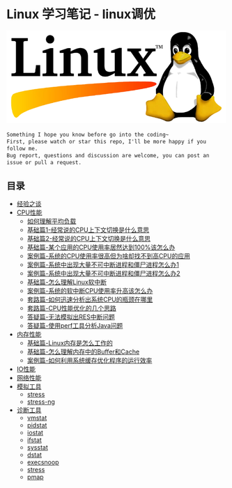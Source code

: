 # Linux 学习笔记 - linux调优

![20200920_111538_07](image/20200206_115630_90.png)

```
Something I hope you know before go into the coding~
First, please watch or star this repo, I'll be more happy if you follow me.
Bug report, questions and discussion are welcome, you can post an issue or pull a request.
```

## 目录

* [经验之谈](docs/经验之谈.md)
* [CPU性能](docs/CPU性能.md)
    * [如何理解平均负载](docs/CPU性能/如何理解平均负载.md)
    * [基础篇1-经常说的CPU上下文切换是什么意思](docs/CPU性能/基础篇1-经常说的CPU上下文切换是什么意思.md)
    * [基础篇2-经常说的CPU上下文切换是什么意思](docs/CPU性能/基础篇2-经常说的CPU上下文切换是什么意思.md)
    * [基础篇-某个应用的CPU使用率居然达到100%该怎么办](docs/CPU性能/基础篇-某个应用的CPU使用率居然达到100%该怎么办.md)
    * [案例篇-系统的CPU使用率很高但为啥却找不到高CPU的应用](docs/CPU性能/案例篇-系统的CPU使用率很高但为啥却找不到高CPU的应用.md)
    * [案例篇-系统中出现大量不可中断进程和僵尸进程怎么办1](docs/CPU性能/案例篇-系统中出现大量不可中断进程和僵尸进程怎么办1.md)
    * [案例篇-系统中出现大量不可中断进程和僵尸进程怎么办2](docs/CPU性能/案例篇-系统中出现大量不可中断进程和僵尸进程怎么办2.md)
    * [基础篇-怎么理解Linux软中断](docs/CPU性能/基础篇-怎么理解Linux软中断.md)
    * [案例篇-系统的软中断CPU使用率升高该怎么办](docs/CPU性能/案例篇-系统的软中断CPU使用率升高该怎么办.md)
    * [套路篇-如何迅速分析出系统CPU的瓶颈在哪里](docs/CPU性能/套路篇-如何迅速分析出系统CPU的瓶颈在哪里.md)
    * [套路篇-CPU性能优化的几个思路](docs/CPU性能/套路篇-CPU性能优化的几个思路.md)
    * [答疑篇-无法模拟出RES中断问题](docs/CPU性能/答疑篇-无法模拟出RES中断问题.md)
    * [答疑篇-使用perf工具分析Java问题](docs/CPU性能/答疑篇-使用perf工具分析Java问题.md)
* [内存性能](docs/内存性能.md)
    * [基础篇-Linux内存是怎么工作的](docs/内存性能/基础篇-Linux内存是怎么工作的.md)
    * [基础篇-怎么理解内存中的Buffer和Cache](docs/内存性能/基础篇-怎么理解内存中的Buffer和Cache.md)
    * [案例篇-如何利用系统缓存优化程序的运行效率](docs/内存性能/案例篇-如何利用系统缓存优化程序的运行效率.md)
* [IO性能](docs/IO性能.md)
* [网络性能](docs/网络性能.md)
* [模拟工具](docs/模拟工具.md)
    * [stress](docs/模拟工具/stress.md)
    * [stress-ng](docs/模拟工具/stress-ng.md)
* [诊断工具](docs/诊断工具.md)
    * [vmstat](docs/诊断工具/vmstat.md)
    * [pidstat](docs/诊断工具/pidstat.md)
    * [iostat](docs/诊断工具/iostat.md)
    * [ifstat](docs/诊断工具/ifstat.md)
    * [sysstat](docs/诊断工具/sysstat.md)
    * [dstat](docs/诊断工具/dstat.md)
    * [execsnoop](docs/诊断工具/execsnoop.md)
    * [stress](docs/诊断工具/stress.md)
    * [pmap](docs/诊断工具/pmap.md)
